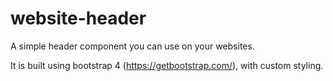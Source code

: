 # website-header

A simple header component you can use on your websites.

It is built using bootstrap 4 (https://getbootstrap.com/), with custom styling.
